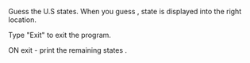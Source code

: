 Guess the U.S states. When you guess , state is displayed into the right location.

Type "Exit" to exit the program.

ON exit - print the remaining states .
